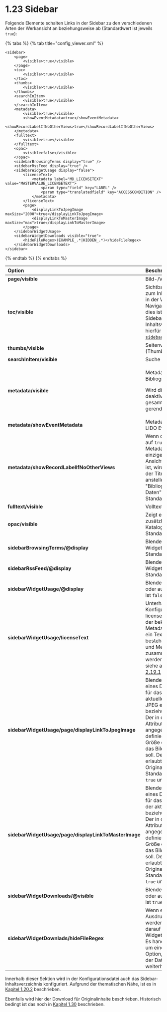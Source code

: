 # 1.23 Sidebar

Folgende Elemente schalten Links in der Sidebar zu den verschiedenen Arten der Werkansicht an beziehungsweise ab \(Standardwert ist jeweils `true`\):

{% tabs %}
{% tab title="config\_viewer.xml" %}
```markup
<sidebar>
    <page>
        <visible>true</visible>
    </page>
    <toc>
        <visible>true</visible>
    </toc>
    <thumbs>
        <visible>true</visible>
    </thumbs>
    <searchInItem>
        <visible>true</visible>
    </searchInItem>
    <metadata>
        <visible>true</visible>
        <showEventMetadata>true</showEventMetadata>
        <showRecordLabelIfNoOtherViews>true</showRecordLabelIfNoOtherViews>
    </metadata>
    <fulltext>
        <visible>true</visible>
    </fulltext>
    <opac>
        <visible>false</visible>
    </opac>
    <sidebarBrowsingTerms display="true" />
    <sidebarRssFeed display="true" />
    <sidebarWidgetUsage display="false">
        <licenseText>
            <metadata label="MD_LICENSETEXT" value="MASTERVALUE_LICENSETEXT">
                <param type="field" key="LABEL" />
                <param type="translatedfield" key="ACCESSCONDITION" />
            </metadata>
        </licenseText>
        <page>
            <displayLinkToJpegImage maxSize="2000">true</displayLinkToJpegImage>
            <displayLinkToMasterImage maxSize="max">true</displayLinkToMasterImage>
        </page>
    </sidebarWidgetUsage>
    <sidebarWidgetDownloads visible="true">
        <hideFileRegex>(EXAMPLE_.*|HIDDEN_.*)</hideFileRegex>
    </sidebarWidgetDownloads>
</sidebar>
```
{% endtab %}
{% endtabs %}

<table>
  <thead>
    <tr>
      <th style="text-align:left"><b>Option</b>
      </th>
      <th style="text-align:left">Beschreibung</th>
    </tr>
  </thead>
  <tbody>
    <tr>
      <td style="text-align:left"><b>page/visible</b>
      </td>
      <td style="text-align:left">Bild-/Video-/Audio</td>
    </tr>
    <tr>
      <td style="text-align:left"><b>toc/visible</b>
      </td>
      <td style="text-align:left">Sichtbarkeit des Links zum Inhaltsverzeichnis in der Werks-Navigation.
        Achtung: dies ist nicht das Sidebar-Inhaltsverzeichnis, hierf&#xFC;r siehe
        <a
        href="20/2.md"><code>sidebarToc</code>
          </a>.</td>
    </tr>
    <tr>
      <td style="text-align:left"><b>thumbs/visible</b>
      </td>
      <td style="text-align:left">Seitenvorschau (Thumbnails)</td>
    </tr>
    <tr>
      <td style="text-align:left"><b>searchInItem/visible</b>
      </td>
      <td style="text-align:left">Suche im Werk</td>
    </tr>
    <tr>
      <td style="text-align:left"><b>metadata/visible</b>
      </td>
      <td style="text-align:left">
        <p>Metadaten / Bibliographische Daten</p>
        <p>Wird dieser Schalter deaktiviert, wird das gesamte Widget nicht gerendert.</p>
      </td>
    </tr>
    <tr>
      <td style="text-align:left"><b>metadata/showEventMetadata</b>
      </td>
      <td style="text-align:left">Metadaten aus allen LIDO Events</td>
    </tr>
    <tr>
      <td style="text-align:left"><b>metadata/showRecordLabelIfNoOtherViews</b>
      </td>
      <td style="text-align:left">Wenn dieses Attribut auf <code>true</code> steht und die Metadatenansicht
        die einzige verf&#xFC;gbare Ansicht f&#xFC;r dieses Werk ist, wird als
        &#xDC;berschrift der Titel des Werkes anstelle von &quot;Bibliographische
        Daten&quot; angezeigt. Standardwert ist <code>false</code>.</td>
    </tr>
    <tr>
      <td style="text-align:left"><b>fulltext/visible</b>
      </td>
      <td style="text-align:left">Volltext</td>
    </tr>
    <tr>
      <td style="text-align:left"><b>opac/visible</b>
      </td>
      <td style="text-align:left">Zeigt einen zus&#xE4;tzlichen Link zum Katalog an. Standardwert ist <code>false</code>
      </td>
    </tr>
    <tr>
      <td style="text-align:left"><b>sidebarBrowsingTerms/@display</b>
      </td>
      <td style="text-align:left">Blendet das St&#xF6;bern Widget ein oder aus. Standardwert ist <code>true</code>
      </td>
    </tr>
    <tr>
      <td style="text-align:left"><b>sidebarRssFeed/@display</b>
      </td>
      <td style="text-align:left">Blendet das RSS Feed Widget ein oder aus. Standardwert ist <code>true</code>
      </td>
    </tr>
    <tr>
      <td style="text-align:left"><b>sidebarWidgetUsage/@display</b>
      </td>
      <td style="text-align:left">Blendet das Widget ein oder aus. Standardwert ist <code>false</code>
      </td>
    </tr>
    <tr>
      <td style="text-align:left"><b>sidebarWidgetUsage/licenseText</b>
      </td>
      <td style="text-align:left">Unterhalb von dem Konfigurationselement licenseText kann mit der bekannten
        Metadatenkonfiguration ein Textblock bestehend aus Text und Metadaten zusammengestellt
        werden. F&#xFC;r die Syntax siehe auch Kapitel <a href="19/1.md">2.19.1</a>
      </td>
    </tr>
    <tr>
      <td style="text-align:left"><b>sidebarWidgetUsage/page/displayLinkToJpegImage</b>
      </td>
      <td style="text-align:left">Blendet die Anzeige eines Downloadlinks f&#xFC;r das Digitalisat der aktuellen
        Seite als JPEG ein beziehungsweise aus. Der in dem <code>maxSize=&quot;&quot;</code> Attribut
        in Pixeln angegebene Wert definiert die maximale Gr&#xF6;&#xDF;e der Box
        in den das Bild skaliert werden soll. Der Wert max erlaubt die Ausgabe
        in Originalgr&#xF6;&#xDF;e Standardwerte sind <code>true</code> und <code>2000</code>.</td>
    </tr>
    <tr>
      <td style="text-align:left"><b>sidebarWidgetUsage/page/displayLinkToMasterImage</b>
      </td>
      <td style="text-align:left">Blendet die Anzeige eines Downloadlinks f&#xFC;r das Master-Image der
        aktuellen Seite ein beziehungsweise aus. Der in dem <code>maxSize=&quot;&quot;</code> Attribut
        in Pixeln angegebene Wert definiert die maximale Gr&#xF6;&#xDF;e der Box
        in den das Bild skaliert werden soll. Der Wert max erlaubt die Ausgabe
        in Originalgr&#xF6;&#xDF;e Standardwerte sind <code>true</code> und <code>max</code>.</td>
    </tr>
    <tr>
      <td style="text-align:left"><b>sidebarWidgetDownloads/@visible</b>
      </td>
      <td style="text-align:left">Blendet das Widget ein oder aus. Standardwert ist <code>true</code>
      </td>
    </tr>
    <tr>
      <td style="text-align:left"><b>sidebarWidgetDownlads/hideFileRegex</b>
      </td>
      <td style="text-align:left">Wenn ein Regul&#xE4;rer Ausdruck definiert ist, werden Dateien die darauf
        matchen im Widget ausgeblendet. Es handelt sich hierbei um eine rein visuelle
        Option, der Download der Dateien ist weiterhin m&#xF6;glich.</td>
    </tr>
  </tbody>
</table>

Innerhalb dieser Sektion wird in der Konfigurationsdatei auch das Sidebar-Inhaltsverzeichnis konfiguriert. Aufgrund der thematischen Nähe, ist es in [Kapitel  1.20.2](20/2.md) beschrieben.

Ebenfalls wird hier der Download für Originalinhalte beschrieben. Historisch bedingt ist das noch in [Kapitel 1.30](30.md) beschrieben.

